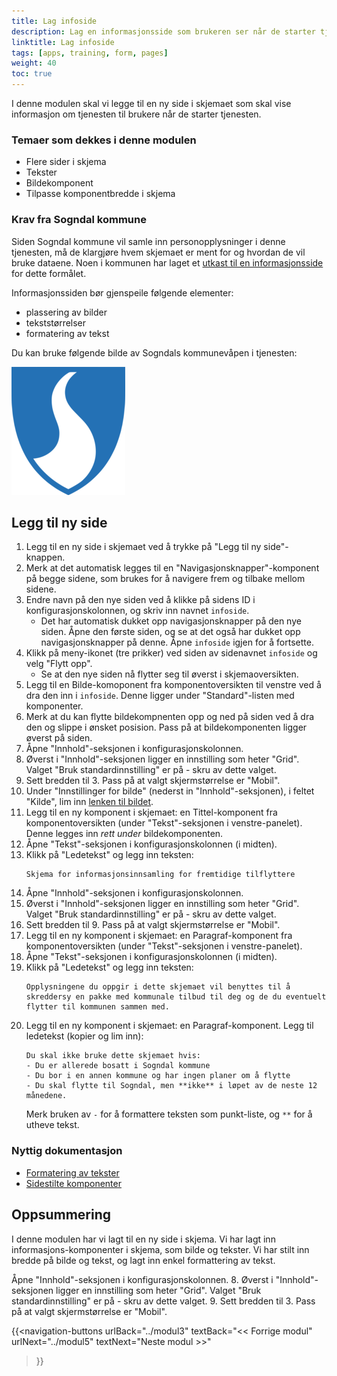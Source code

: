 ```yaml
---
title: Lag infoside
description: Lag en informasjonsside som brukeren ser når de starter tjenesten
linktitle: Lag infoside
tags: [apps, training, form, pages]
weight: 40
toc: true
---
```


I denne modulen skal vi legge til en ny side i skjemaet som skal vise informasjon om tjenesten til brukere når
de starter tjenesten.


### Temaer som dekkes i denne modulen
- Flere sider i skjema
- Tekster
- Bildekomponent
- Tilpasse komponentbredde i skjema

### Krav fra Sogndal kommune
Siden Sogndal kommune vil samle inn personopplysninger i denne tjenesten, må de klargjøre hvem skjemaet 
er ment for og hvordan de vil bruke dataene. Noen i kommunen har laget et 
[utkast til en informasjonsside](../resources/infoside_tilflyttere.pdf) for dette formålet.

Informasjonssiden bør gjenspeile følgende elementer:
 - plassering av bilder
 - tekststørrelser
 - formatering av tekst

Du kan bruke følgende bilde av Sogndals kommunevåpen i tjenesten:

!["Sogndal kommunevåpen"](../resources/kommune-logo.png )

## Legg til ny side
1. Legg til en ny side i skjemaet ved å trykke på "Legg til ny side"-knappen.
2. Merk at det automatisk legges til en "Navigasjonsknapper"-komponent på begge sidene, som brukes for å navigere
    frem og tilbake mellom sidene.
3. Endre navn på den nye siden ved å klikke på sidens ID i konfigurasjonskolonnen, og skriv inn navnet `infoside`.
    - Det har automatisk dukket opp navigasjonsknapper på den nye siden. Åpne den første siden, og se at det også har 
    dukket opp navigasjonsknapper på denne. Åpne `infoside` igjen for å fortsette.
4. Klikk på meny-ikonet (tre prikker) ved siden av sidenavnet `infoside` og velg "Flytt opp".
    - Se at den nye siden nå flytter seg til øverst i skjemaoversikten. 
5. Legg til en Bilde-komoponent fra komponentoversikten til venstre ved å dra den inn i `infoside`. Denne ligger under "Standard"-listen med komponenter.
6. Merk at du kan flytte bildekompnenten opp og ned på siden ved å dra den og slippe i ønsket posision. Pass på at bildekomponenten
    ligger øverst på siden.
7. Åpne "Innhold"-seksjonen i konfigurasjonskolonnen. 
8. Øverst i "Innhold"-seksjonen ligger en innstilling som heter "Grid". Valget "Bruk standardinnstilling" er på - skru av dette valget.
9. Sett bredden til 3. Pass på at valgt skjermstørrelse er "Mobil".
10. Under "Innstillinger for bilde" (nederst in "Innhold"-seksjonen), i feltet "Kilde", lim inn [lenken til bildet](../resources/kommune-logo.png).
11. Legg til en ny komponent i skjemaet: en Tittel-komponent fra komponentoversikten (under "Tekst"-seksjonen i venstre-panelet).
    Denne legges inn _rett under_ bildekomponenten.
12. Åpne "Tekst"-seksjonen i konfigurasjonskolonnen (i midten).
13. Klikk på "Ledetekst" og legg inn teksten:
    ```text
    Skjema for informasjonsinnsamling for fremtidige tilflyttere
    ```
14. Åpne "Innhold"-seksjonen i konfigurasjonskolonnen. 
15. Øverst i "Innhold"-seksjonen ligger en innstilling som heter "Grid". Valget "Bruk standardinnstilling" er på - skru av dette valget.
16. Sett bredden til 9. Pass på at valgt skjermstørrelse er "Mobil".
17. Legg til en ny komponent i skjemaet: en Paragraf-komponent fra komponentoversikten (under "Tekst"-seksjonen i venstre-panelet).
18. Åpne "Tekst"-seksjonen i konfigurasjonskolonnen (i midten).
19. Klikk på "Ledetekst" og legg inn teksten:
    ```text
    Opplysningene du oppgir i dette skjemaet vil benyttes til å skreddersy en pakke med kommunale tilbud til deg og de du eventuelt flytter til kommunen sammen med.
    ```
20. Legg til en ny komponent i skjemaet: en Paragraf-komponent. Legg til ledetekst (kopier og lim inn):
    ```text
    Du skal ikke bruke dette skjemaet hvis:
    - Du er allerede bosatt i Sogndal kommune
    - Du bor i en annen kommune og har ingen planer om å flytte
    - Du skal flytte til Sogndal, men **ikke** i løpet av de neste 12 månedene.
    ```
    Merk bruken av `-` for å formattere teksten som punkt-liste, og `**` for å utheve tekst.


### Nyttig dokumentasjon
- [Formatering av tekster](/nb/altinn-studio/reference/ux/texts/#formatering-av-tekster)
- [Sidestilte komponenter](/nb/altinn-studio/reference/ux/styling/#sidestilte-komponenter-grid)

## Oppsummering
I denne modulen har vi lagt til en ny side i skjema. Vi har lagt inn informasjons-komponenter i skjema, som bilde og
tekster. Vi har stilt inn bredde på bilde og tekst, og lagt inn enkel formattering av tekst.

Åpne "Innhold"-seksjonen i konfigurasjonskolonnen. 
8. Øverst i "Innhold"-seksjonen ligger en innstilling som heter "Grid". Valget "Bruk standardinnstilling" er på - skru av dette valget.
9. Sett bredden til 3. Pass på at valgt skjermstørrelse er "Mobil".


{{<navigation-buttons
  urlBack="../modul3"
  textBack="<< Forrige modul"
  urlNext="../modul5"
  textNext="Neste modul >>"
>}}